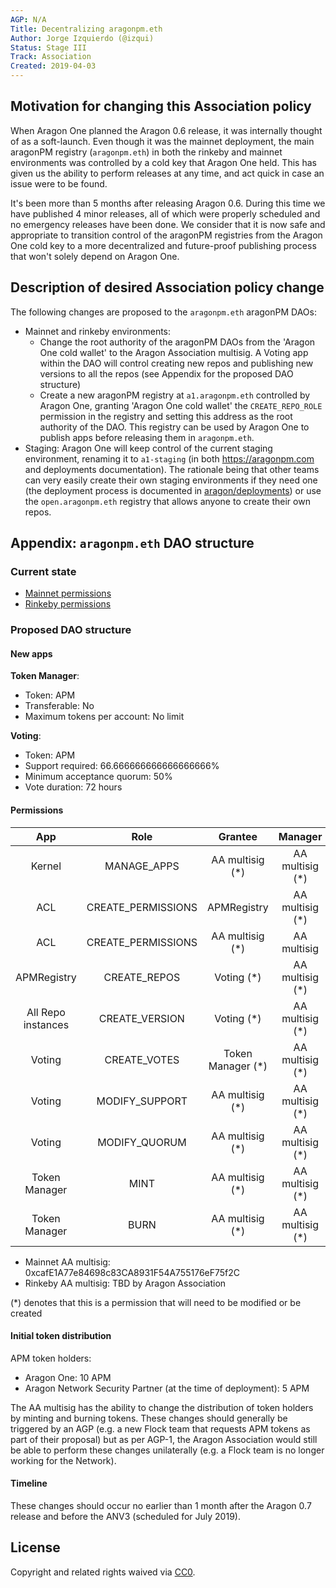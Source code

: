 ```yaml
---
AGP: N/A
Title: Decentralizing aragonpm.eth
Author: Jorge Izquierdo (@izqui)
Status: Stage III
Track: Association
Created: 2019-04-03
---
```


## Motivation for changing this Association policy

When Aragon One planned the Aragon 0.6 release, it was internally thought of as a soft-launch. Even though it was the mainnet deployment, the main aragonPM registry (`aragonpm.eth`) in both the rinkeby and mainnet environments was controlled by a cold key that Aragon One held. This has given us the ability to perform releases at any time, and act quick in case an issue were to be found.

It's been more than 5 months after releasing Aragon 0.6. During this time we have published 4 minor releases, all of which were properly scheduled and no emergency releases have been done. We consider that it is now safe and appropriate to transition control of the aragonPM registries from the Aragon One cold key to a more decentralized and future-proof publishing process that won't solely depend on Aragon One.

## Description of desired Association policy change

The following changes are proposed to the `aragonpm.eth` aragonPM DAOs:

- Mainnet and rinkeby environments:
    - Change the root authority of the aragonPM DAOs from the 'Aragon One cold wallet' to the Aragon Association multisig. A Voting app within the DAO will control creating new repos and publishing new versions to all the repos (see Appendix for the proposed DAO structure)
    - Create a new aragonPM registry at `a1.aragonpm.eth` controlled by Aragon One, granting 'Aragon One cold wallet' the `CREATE_REPO_ROLE` permission in the registry and setting this address as the root authority of the DAO. This registry can be used by Aragon One to publish apps before releasing them in `aragonpm.eth`.
- Staging: Aragon One will keep control of the current staging environment, renaming it to `a1-staging` (in both https://aragonpm.com and deployments documentation). The rationale being that other teams can very easily create their own staging environments if they need one (the deployment process is documented in [aragon/deployments](https://github.com/aragon/deployments)) or use the `open.aragonpm.eth` registry that allows anyone to create their own repos.

## Appendix: `aragonpm.eth` DAO structure

### Current state

- [Mainnet permissions](https://github.com/aragon/deployments/blob/master/environments/mainnet/permissions.yml)
- [Rinkeby permissions](https://github.com/aragon/deployments/blob/master/environments/rinkeby/permissions.yml)

### Proposed DAO structure

#### New apps

**Token Manager**:

- Token: APM
- Transferable: No
- Maximum tokens per account: No limit

**Voting**:

- Token: APM
- Support required: 66.666666666666666666% 
- Minimum acceptance quorum: 50%
- Vote duration: 72 hours

#### Permissions

|         App        |        Role        |      Grantee      |     Manager     |
|:------------------:|:------------------:|:-----------------:|:---------------:|
|       Kernel       |     MANAGE_APPS    |  AA multisig (*)  | AA multisig (*) |
|         ACL        | CREATE_PERMISSIONS |    APMRegistry    | AA multisig (*) |
|         ACL        | CREATE_PERMISSIONS |  AA multisig (*)  |   AA multisig   |
|     APMRegistry    |    CREATE_REPOS    |     Voting (*)    | AA multisig (*) |
| All Repo instances |   CREATE_VERSION   |     Voting (*)    | AA multisig (*) |
|       Voting       |    CREATE_VOTES    | Token Manager (*) | AA multisig (*) |
|       Voting       |   MODIFY_SUPPORT   |  AA multisig (*)  | AA multisig (*) |
|       Voting       |    MODIFY_QUORUM   |  AA multisig (*)  | AA multisig (*) |
|    Token Manager   |        MINT        |  AA multisig (*)  | AA multisig (*) |
|    Token Manager   |        BURN        |  AA multisig (*)  | AA multisig (*) |

- Mainnet AA multisig: 0xcafE1A77e84698c83CA8931F54A755176eF75f2C
- Rinkeby AA multisig: TBD by Aragon Association

(*) denotes that this is a permission that will need to be modified or be created

#### Initial token distribution

APM token holders:

- Aragon One: 10 APM
- Aragon Network Security Partner (at the time of deployment): 5 APM

The AA multisig has the ability to change the distribution of token holders by minting and burning tokens. These changes should generally be triggered by an AGP (e.g. a new Flock team that requests APM tokens as part of their proposal) but as per AGP-1, the Aragon Association would still be able to perform these changes unilaterally (e.g. a Flock team is no longer working for the Network).

#### Timeline

These changes should occur no earlier than 1 month after the Aragon 0.7 release and before the ANV3 (scheduled for July 2019).

## License
Copyright and related rights waived via [CC0](https://creativecommons.org/publicdomain/zero/1.0/).
